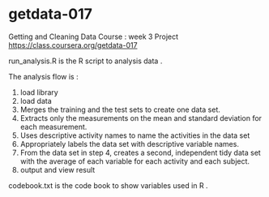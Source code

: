 getdata-017
===========

Getting and Cleaning Data Course : week 3 Project
https://class.coursera.org/getdata-017 

run_analysis.R is the R script to analysis data .

The analysis flow is :

1. load library
2. load data 
3.  Merges the training and the test sets to create one data set.
4.  Extracts only the measurements on the mean and standard deviation for each measurement.
5.  Uses descriptive activity names to name the activities in the data set
6.  Appropriately labels the data set with descriptive variable names. 
7.  From the data set in step 4, creates a second, independent tidy data set with the average of each variable for each activity and each subject.
8.  output and view result 


codebook.txt is the code book to show variables used in R .


